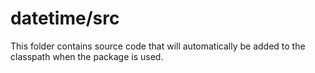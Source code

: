 # datetime/src

This folder contains source code that will automatically be added to the classpath when
the package is used.
